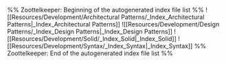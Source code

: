 %% Zoottelkeeper: Beginning of the autogenerated index file list  %%
 ![[Resources/Development/Architectural Patterns/_Index_Architectural Patterns|_Index_Architectural Patterns]]
 ![[Resources/Development/Design Patterns/_Index_Design Patterns|_Index_Design Patterns]]
 ![[Resources/Development/Solid/_Index_Solid|_Index_Solid]]
 ![[Resources/Development/Syntax/_Index_Syntax|_Index_Syntax]]
%% Zoottelkeeper: End of the autogenerated index file list  %%
